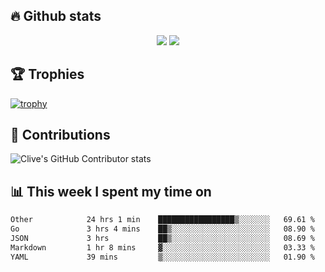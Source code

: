 ## &#128293; Github stats

<!-- GitHub Readme Streak Stats - https://github.com/DenverCoder1/github-readme-streak-stats -->
<p align="center">

<picture>
  <source 
    srcset="https://github-readme-stats.vercel.app/api?username=clivewalkden&count_private=true&show_icons=true&theme=darcula"
    media="(prefers-color-scheme: dark)"
  />
  <source
    srcset="https://github-readme-stats.vercel.app/api?username=clivewalkden&count_private=true&show_icons=true&theme=calm"
    media="(prefers-color-scheme: light), (prefers-color-scheme: no-preference)"
  />
  <img src="https://github-readme-stats.vercel.app/api?username=clivewalkden&count_private=true&show_icons=true&theme=darcula" />
</picture>

<a href="https://git.io/streak-stats" target="_blank">
  <img src="http://github-readme-streak-stats.herokuapp.com?user=clivewalkden&theme=darcula&date_format=j%20M%5B%20Y%5D" />
</a>

</p>

## &#127942; Trophies
[![trophy](https://github-profile-trophy.vercel.app/?username=clivewalkden&theme=onedark)](https://github.com/clivewalkden/github-profile-trophy)

## &#129309; Contributions
![Clive's GitHub Contributor stats](https://github-contributor-stats.vercel.app/api?username=clivewalkden)

## &#128202; This week I spent my time on
<!--START_SECTION:waka-->

```txt
Other            24 hrs 1 min    █████████████████▒░░░░░░░   69.61 %
Go               3 hrs 4 mins    ██▒░░░░░░░░░░░░░░░░░░░░░░   08.90 %
JSON             3 hrs           ██▒░░░░░░░░░░░░░░░░░░░░░░   08.69 %
Markdown         1 hr 8 mins     ▓░░░░░░░░░░░░░░░░░░░░░░░░   03.33 %
YAML             39 mins         ▒░░░░░░░░░░░░░░░░░░░░░░░░   01.90 %
```

<!--END_SECTION:waka-->

